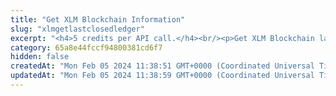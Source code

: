 ```yaml
---
title: "Get XLM Blockchain Information"
slug: "xlmgetlastclosedledger"
excerpt: "<h4>5 credits per API call.</h4><br/><p>Get XLM Blockchain last closed ledger.</p>"
category: 65a8e44fccf94800381cd6f7
hidden: false
createdAt: "Mon Feb 05 2024 11:38:51 GMT+0000 (Coordinated Universal Time)"
updatedAt: "Mon Feb 05 2024 11:38:59 GMT+0000 (Coordinated Universal Time)"
---
```

